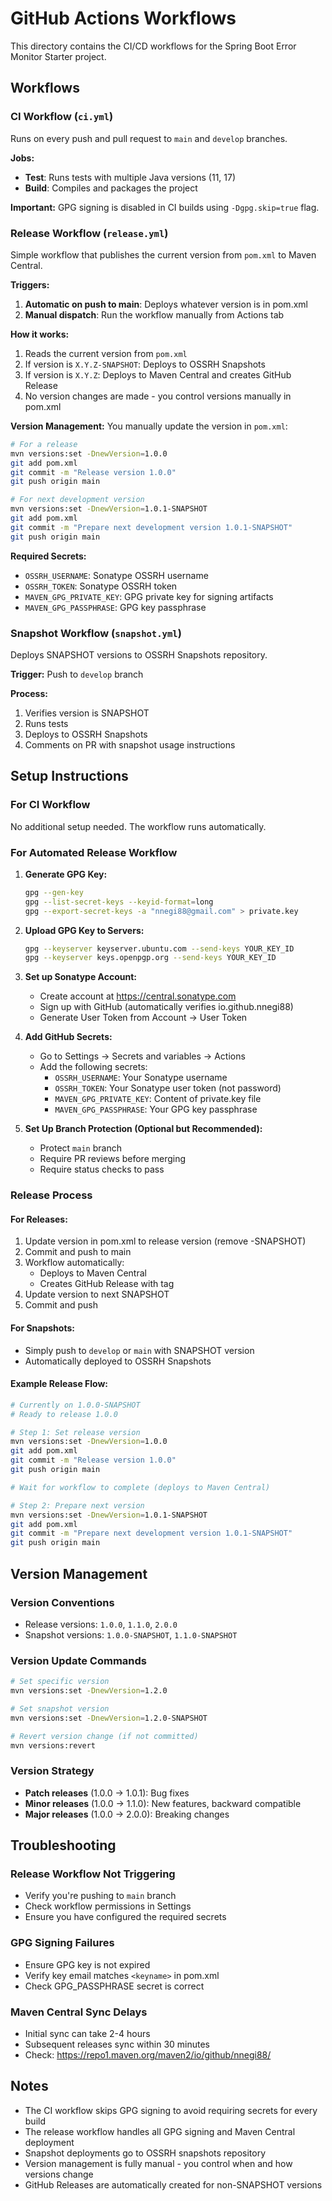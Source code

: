 # GitHub Actions Workflows

This directory contains the CI/CD workflows for the Spring Boot Error Monitor Starter project.

## Workflows

### CI Workflow (`ci.yml`)

Runs on every push and pull request to `main` and `develop` branches.

**Jobs:**
- **Test**: Runs tests with multiple Java versions (11, 17)
- **Build**: Compiles and packages the project

**Important:** GPG signing is disabled in CI builds using `-Dgpg.skip=true` flag.

### Release Workflow (`release.yml`)

Simple workflow that publishes the current version from `pom.xml` to Maven Central.

**Triggers:**
1. **Automatic on push to main**: Deploys whatever version is in pom.xml
2. **Manual dispatch**: Run the workflow manually from Actions tab

**How it works:**
1. Reads the current version from `pom.xml`
2. If version is `X.Y.Z-SNAPSHOT`: Deploys to OSSRH Snapshots
3. If version is `X.Y.Z`: Deploys to Maven Central and creates GitHub Release
4. No version changes are made - you control versions manually in pom.xml

**Version Management:**
You manually update the version in `pom.xml`:
```bash
# For a release
mvn versions:set -DnewVersion=1.0.0
git add pom.xml
git commit -m "Release version 1.0.0"
git push origin main

# For next development version
mvn versions:set -DnewVersion=1.0.1-SNAPSHOT
git add pom.xml
git commit -m "Prepare next development version 1.0.1-SNAPSHOT"
git push origin main
```

**Required Secrets:**
- `OSSRH_USERNAME`: Sonatype OSSRH username
- `OSSRH_TOKEN`: Sonatype OSSRH token
- `MAVEN_GPG_PRIVATE_KEY`: GPG private key for signing artifacts
- `MAVEN_GPG_PASSPHRASE`: GPG key passphrase

### Snapshot Workflow (`snapshot.yml`)

Deploys SNAPSHOT versions to OSSRH Snapshots repository.

**Trigger:** Push to `develop` branch

**Process:**
1. Verifies version is SNAPSHOT
2. Runs tests
3. Deploys to OSSRH Snapshots
4. Comments on PR with snapshot usage instructions

## Setup Instructions

### For CI Workflow
No additional setup needed. The workflow runs automatically.

### For Automated Release Workflow

1. **Generate GPG Key:**
   ```bash
   gpg --gen-key
   gpg --list-secret-keys --keyid-format=long
   gpg --export-secret-keys -a "nnegi88@gmail.com" > private.key
   ```

2. **Upload GPG Key to Servers:**
   ```bash
   gpg --keyserver keyserver.ubuntu.com --send-keys YOUR_KEY_ID
   gpg --keyserver keys.openpgp.org --send-keys YOUR_KEY_ID
   ```

3. **Set up Sonatype Account:**
   - Create account at https://central.sonatype.com
   - Sign up with GitHub (automatically verifies io.github.nnegi88)
   - Generate User Token from Account → User Token

4. **Add GitHub Secrets:**
   - Go to Settings → Secrets and variables → Actions
   - Add the following secrets:
     - `OSSRH_USERNAME`: Your Sonatype username
     - `OSSRH_TOKEN`: Your Sonatype user token (not password)
     - `MAVEN_GPG_PRIVATE_KEY`: Content of private.key file
     - `MAVEN_GPG_PASSPHRASE`: Your GPG key passphrase

4. **Set Up Branch Protection (Optional but Recommended):**
   - Protect `main` branch
   - Require PR reviews before merging
   - Require status checks to pass

### Release Process

#### For Releases:
1. Update version in pom.xml to release version (remove -SNAPSHOT)
2. Commit and push to main
3. Workflow automatically:
   - Deploys to Maven Central
   - Creates GitHub Release with tag
4. Update version to next SNAPSHOT
5. Commit and push

#### For Snapshots:
- Simply push to `develop` or `main` with SNAPSHOT version
- Automatically deployed to OSSRH Snapshots

#### Example Release Flow:
```bash
# Currently on 1.0.0-SNAPSHOT
# Ready to release 1.0.0

# Step 1: Set release version
mvn versions:set -DnewVersion=1.0.0
git add pom.xml
git commit -m "Release version 1.0.0"
git push origin main

# Wait for workflow to complete (deploys to Maven Central)

# Step 2: Prepare next version
mvn versions:set -DnewVersion=1.0.1-SNAPSHOT
git add pom.xml
git commit -m "Prepare next development version 1.0.1-SNAPSHOT"
git push origin main
```

## Version Management

### Version Conventions
- Release versions: `1.0.0`, `1.1.0`, `2.0.0`
- Snapshot versions: `1.0.0-SNAPSHOT`, `1.1.0-SNAPSHOT`

### Version Update Commands
```bash
# Set specific version
mvn versions:set -DnewVersion=1.2.0

# Set snapshot version
mvn versions:set -DnewVersion=1.2.0-SNAPSHOT

# Revert version change (if not committed)
mvn versions:revert
```

### Version Strategy
- **Patch releases** (1.0.0 → 1.0.1): Bug fixes
- **Minor releases** (1.0.0 → 1.1.0): New features, backward compatible
- **Major releases** (1.0.0 → 2.0.0): Breaking changes

## Troubleshooting

### Release Workflow Not Triggering
- Verify you're pushing to `main` branch
- Check workflow permissions in Settings
- Ensure you have configured the required secrets

### GPG Signing Failures
- Ensure GPG key is not expired
- Verify key email matches `<keyname>` in pom.xml
- Check GPG_PASSPHRASE secret is correct

### Maven Central Sync Delays
- Initial sync can take 2-4 hours
- Subsequent releases sync within 30 minutes
- Check: https://repo1.maven.org/maven2/io/github/nnegi88/

## Notes

- The CI workflow skips GPG signing to avoid requiring secrets for every build
- The release workflow handles all GPG signing and Maven Central deployment
- Snapshot deployments go to OSSRH snapshots repository
- Version management is fully manual - you control when and how versions change
- GitHub Releases are automatically created for non-SNAPSHOT versions